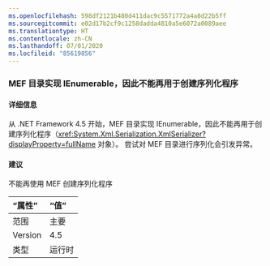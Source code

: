 ```yaml
---
ms.openlocfilehash: 598df2121b480d411dac9c5571772a4a8d22b5ff
ms.sourcegitcommit: e02d17b2cf9c1258dadda4810a5e6072a0089aee
ms.translationtype: HT
ms.contentlocale: zh-CN
ms.lasthandoff: 07/01/2020
ms.locfileid: "85619856"
---
```

### <a name="mef-catalogs-implement-ienumerable-and-therefore-can-no-longer-be-used-to-create-a-serializer"></a>MEF 目录实现 IEnumerable，因此不能再用于创建序列化程序

#### <a name="details"></a>详细信息

从 .NET Framework 4.5 开始，MEF 目录实现 IEnumerable，因此不能再用于创建序列化程序（<xref:System.Xml.Serialization.XmlSerializer?displayProperty=fullName> 对象）。 尝试对 MEF 目录进行序列化会引发异常。

#### <a name="suggestion"></a>建议

不能再使用 MEF 创建序列化程序

| “属性”    | “值”       |
|:--------|:------------|
| 范围   |主要|
|Version|4.5|
|类型|运行时|
